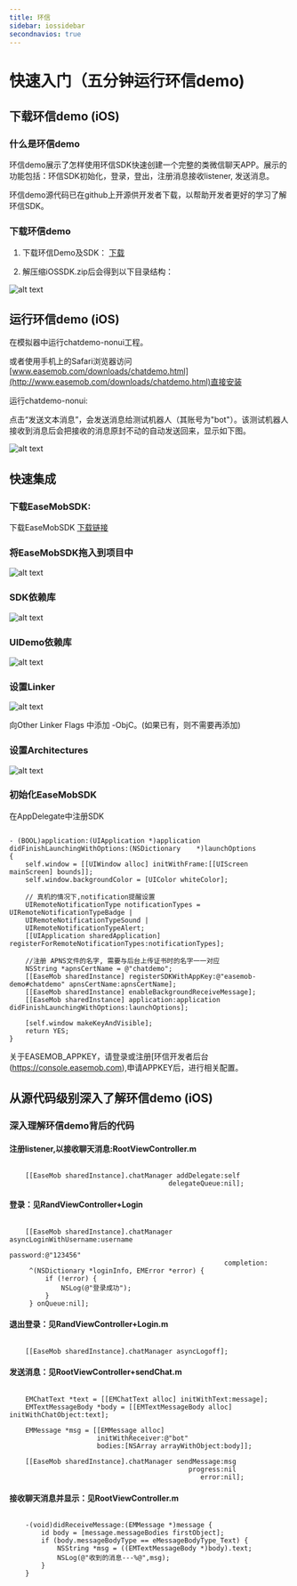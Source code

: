 ```yaml
---
title: 环信
sidebar: iossidebar
secondnavios: true
---
```


# 快速入门（五分钟运行环信demo)  


## 下载环信demo (iOS) 

### 什么是环信demo 

环信demo展示了怎样使用环信SDK快速创建一个完整的类微信聊天APP。展示的功能包括：环信SDK初始化，登录，登出，注册消息接收listener, 发送消息。

环信demo源代码已在github上开源供开发者下载，以帮助开发者更好的学习了解环信SDK。

### 下载环信demo 

1. 下载环信Demo及SDK： [下载](http://www.easemob.com/sdk/)

2. 解压缩iOSSDK.zip后会得到以下目录结构：
 
 ![alt text](/iOS_Example_layout_IOS.png "Title")


## 运行环信demo (iOS) 

在模拟器中运行chatdemo-nonui工程。

或者使用手机上的Safari浏览器访问 [www.easemob.com/downloads/chatdemo.html](http://www.easemob.com/downloads/chatdemo.html)直接安装

 
运行chatdemo-nonui: 

点击“发送文本消息”，会发送消息给测试机器人（其账号为"bot"）。该测试机器人接收到消息后会把接收的消息原封不动的自动发送回来，显示如下图。

![alt text](/iOS_DemoIOS.png "demo")

## 快速集成 

### 下载EaseMobSDK: 

下载EaseMobSDK [下载链接](http://downloads.easemob.com/downloads/iOSSDK.zip)

### 将EaseMobSDK拖入到项目中 

![alt text](/iOS_Import.png "Title")
 
### SDK依赖库 

![alt text](/iOS_AddLib.png "Lib")

### UIDemo依赖库 
![alt text](/iOS_AddUIDemoLib.png "UIDemoLib")
 
### 设置Linker 

![alt text](/iOS_Link.png "link")

向Other Linker Flags 中添加 -ObjC。(如果已有，则不需要再添加)

### 设置Architectures 

![alt text](/iOS_Active.png "Active")

### 初始化EaseMobSDK 

在AppDelegate中注册SDK

<pre class="hll"><code class="language-objective_c">
- (BOOL)application:(UIApplication *)application didFinishLaunchingWithOptions:(NSDictionary 	*)launchOptions
{
	self.window = [[UIWindow alloc] initWithFrame:[[UIScreen mainScreen] bounds]];
	self.window.backgroundColor = [UIColor whiteColor];

	// 真机的情况下,notification提醒设置
	UIRemoteNotificationType notificationTypes = UIRemoteNotificationTypeBadge |
	UIRemoteNotificationTypeSound |
	UIRemoteNotificationTypeAlert;
	[[UIApplication sharedApplication] registerForRemoteNotificationTypes:notificationTypes];

	//注册 APNS文件的名字, 需要与后台上传证书时的名字一一对应
	NSString *apnsCertName = @"chatdemo";
	[[EaseMob sharedInstance] registerSDKWithAppKey:@"easemob-demo#chatdemo" apnsCertName:apnsCertName];
	[[EaseMob sharedInstance] enableBackgroundReceiveMessage];
	[[EaseMob sharedInstance] application:application didFinishLaunchingWithOptions:launchOptions];

	[self.window makeKeyAndVisible];
	return YES;
}
</code></pre>

关于EASEMOB_APPKEY，请登录或注册[环信开发者后台(https://console.easemob.com),申请APPKEY后，进行相关配置。

## 从源代码级别深入了解环信demo (iOS) 


### 深入理解环信demo背后的代码 

#### 注册listener,以接收聊天消息:RootViewController.m 

<pre class="hll"><code class="language-objective_c">
    [[EaseMob sharedInstance].chatManager addDelegate:self
                                        delegateQueue:nil];
</code></pre>

#### 登录：见RandViewController+Login 

<pre class="hll"><code class="language-objective_c">
    [[EaseMob sharedInstance].chatManager asyncLoginWithUsername:username
                                                        password:@"123456"
                                                      completion:
     ^(NSDictionary *loginInfo, EMError *error) {
         if (!error) {
             NSLog(@"登录成功");         
         }
     } onQueue:nil];
</code></pre>

#### 退出登录：见RandViewController+Login.m 

<pre class="hll"><code class="language-objective_c">
	[[EaseMob sharedInstance].chatManager asyncLogoff];
</code></pre>

#### 发送消息：见RootViewController+sendChat.m 

<pre class="hll"><code class="language-objective_c">
	EMChatText *text = [[EMChatText alloc] initWithText:message];
    EMTextMessageBody *body = [[EMTextMessageBody alloc] initWithChatObject:text];
    
    EMMessage *msg = [[EMMessage alloc]
                      initWithReceiver:@"bot"
                      bodies:[NSArray arrayWithObject:body]];
    
    [[EaseMob sharedInstance].chatManager sendMessage:msg
                                             progress:nil
                                                error:nil];
</code></pre>


#### 接收聊天消息并显示：见RootViewController.m 

<pre class="hll"><code class="language-objective_c">
	-(void)didReceiveMessage:(EMMessage *)message {
    	id<IEMMessageBody> body = [message.messageBodies firstObject];
		if (body.messageBodyType == eMessageBodyType_Text) {
			NSString *msg = ((EMTextMessageBody *)body).text;
			NSLog(@"收到的消息---%@",msg);
	    }
	}
</code></pre>


